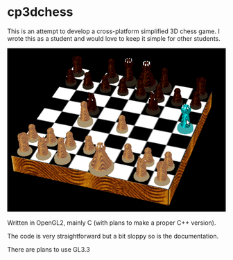 # cp3dchess
This is an attempt to develop a cross-platform simplified 3D chess game.
I wrote this as a student and would love to keep it simple for other students.

![cp3dchess screenshot](Screenshot-Untitled%20Window.png)

Written in OpenGL2, mainly C (with plans to make a proper C++ version).

The code is very straightforward but a bit sloppy so is the documentation.

There are plans to use GL3.3
